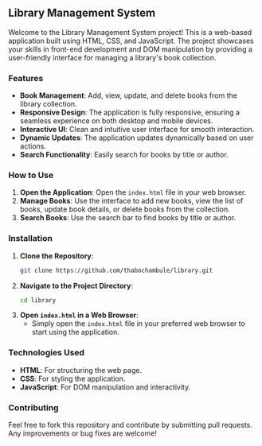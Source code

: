 ## Library Management System

Welcome to the Library Management System project! This is a web-based application built using HTML, CSS, and JavaScript. The project showcases your skills in front-end development and DOM manipulation by providing a user-friendly interface for managing a library's book collection.

### Features
- **Book Management**: Add, view, update, and delete books from the library collection.
- **Responsive Design**: The application is fully responsive, ensuring a seamless experience on both desktop and mobile devices.
- **Interactive UI**: Clean and intuitive user interface for smooth interaction.
- **Dynamic Updates**: The application updates dynamically based on user actions.
- **Search Functionality**: Easily search for books by title or author.

### How to Use
1. **Open the Application**: Open the `index.html` file in your web browser.
2. **Manage Books**: Use the interface to add new books, view the list of books, update book details, or delete books from the collection.
3. **Search Books**: Use the search bar to find books by title or author.

### Installation
1. **Clone the Repository**:
   ```bash
   git clone https://github.com/thabochambule/library.git
   ```
2. **Navigate to the Project Directory**:
   ```bash
   cd library
   ```
3. **Open `index.html` in a Web Browser**:
   - Simply open the `index.html` file in your preferred web browser to start using the application.

### Technologies Used
- **HTML**: For structuring the web page.
- **CSS**: For styling the application.
- **JavaScript**: For DOM manipulation and interactivity.

### Contributing
Feel free to fork this repository and contribute by submitting pull requests. Any improvements or bug fixes are welcome!
